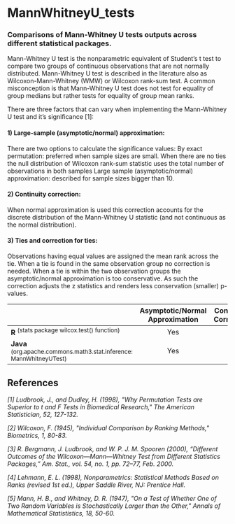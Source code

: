 # MannWhitneyU_tests

### Comparisons of Mann-Whitney U tests outputs across different statistical packages. 

Mann-Whitney U test is the nonparametric equivalent of Student’s t test to compare two groups of continuous observations that are not normally distributed. Mann-Whitney U test is described in the literature also as Wilcoxon-Mann-Whitney (WMW) or Wilcoxon rank-sum test. A common misconception is that Mann-Whitney U test does not test for equality of group medians but rather tests for equality of group mean ranks.

There are three factors that can vary when implementing the Mann-Whitney U test and it’s significance [1]:

#### 1) Large-sample (asymptotic/normal) approximation:
There are two options to calculate the significance values:
By exact permutation: preferred when sample sizes are small. When there are no ties the null distribution of Wilcoxon rank-sum statistic uses the total number of observations in both samples
Large sample (asymptotic/normal) approximation: described for sample sizes bigger than 10.

#### 2) Continuity correction:
When normal approximation is used this correction accounts for the discrete distribution of the Mann-Whitney U statistic (and not continuous as the normal distribution). 

#### 3) Ties and correction for ties:
Observations having equal values are assigned the mean rank across the tie. When a tie is found in the same observation group no correction is needed. When a tie is within the two observation groups the asymptotic/normal approximation is too conservative. As such the correction adjusts the z statistics and renders less conservation (smaller) p-values. 



|                | **Asymptotic/Normal Approximation** | **Continuity Correction** | **Correction for Ties** |
| :------------- | :-----------------: | -----------: | -----------: |
|  **R** <sup>(stats package wilcox.test() function)</sup> | Yes | Yes | Yes |
|  **Java** <sup>(org.apache.commons.math3.stat.inference: MannWhitneyUTest)</sup>  | Yes | none | none |


## References

*[1] Ludbrook, J., and Dudley, H. (1998), "Why Permutation Tests are Superior to t and F Tests in Biomedical Research," The American Statistician, 52, 127-132.*

*[2] Wilcoxon, F. (1945), "Individual Comparison by Ranking Methods," Biometrics, 1, 80-83.*

*[3] R. Bergmann, J. Ludbrook, and W. P. J. M. Spooren (2000), “Different Outcomes of the Wilcoxon—Mann—Whitney Test from Different Statistics Packages,” Am. Stat., vol. 54, no. 1, pp. 72–77, Feb. 2000.*

*[4] Lehmann, E. L. (1998), Nonparametrics: Statistical Methods Based on Ranks (revised 1st ed.), Upper Saddle River, NJ: Prentice Hall.*

*[5] Mann, H. B., and Whitney, D. R. (1947), "On a Test of Whether One of Two Random Variables is Stochastically Larger than the Other," Annals of Mathematical Statististics, 18, 50-60.*


